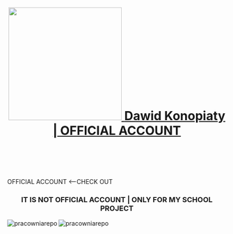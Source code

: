<h1 align="center">
  <a href="https://github.com/DarkSpine433" target="blank">
    <img style="height:auto;" alt="" src="https://avatars.githubusercontent.com/u/93700087?v=4" width="260" height="260" class="avatar avatar-user width-full border color-bg-default">
     <b>Dawid Konopiaty | OFFICIAL ACCOUNT</b>
  </a>
</h1> 
<br>
<h1 align="center">
 
</h1>
<br>
OFFICIAL ACCOUNT <--CHECK OUT

<h3 align="center">IT IS NOT OFFICIAL ACCOUNT <B>|</B> ONLY FOR MY SCHOOL PROJECT</h3>

<img align="center" clear="both" src="https://github-readme-streak-stats.herokuapp.com/?user=pracowniarepo&" alt="pracowniarepo" />

<img align="left" src="https://github-readme-stats.vercel.app/api/top-langs?username=pracowniarepo&show_icons=true&locale=en&layout=compact" alt="pracowniarepo" />



